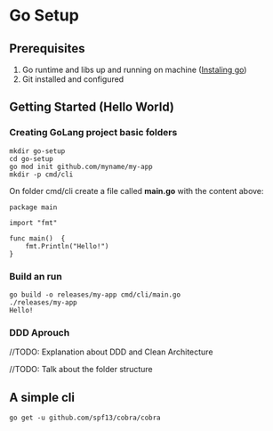 # Go Setup

## Prerequisites
1. Go runtime and libs up and running on machine ([Instaling go](https://golang.org/doc/install))
1. Git installed and configured
 
## Getting Started (Hello World)

### Creating GoLang project basic folders

```
mkdir go-setup
cd go-setup
go mod init github.com/myname/my-app
mkdir -p cmd/cli
```

On folder cmd/cli create a file called **main.go** with the content above:

```
package main

import "fmt"

func main()  {
	fmt.Println("Hello!")
}
```

### Build an run

```
go build -o releases/my-app cmd/cli/main.go
./releases/my-app 
Hello!
```

### DDD Aprouch

//TODO: Explanation about DDD and Clean Architecture

//TODO: Talk about the folder structure

## A simple cli

```
go get -u github.com/spf13/cobra/cobra
```
